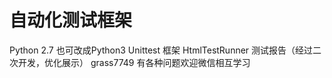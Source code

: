 # 自动化测试框架
Python 2.7 也可改成Python3 
Unittest 框架
HtmlTestRunner 测试报告（经过二次开发，优化展示）
grass7749 有各种问题欢迎微信相互学习
